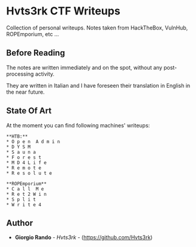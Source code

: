 # Hvts3rk CTF Writeups

Collection of personal writeups. Notes taken from HackTheBox, VulnHub, ROPEmporium, etc ...

## Before Reading

The notes are written immediately and on the spot, without any post-processing activity. 

They are written in Italian and I have foreseen their translation in English in the near future.

## State Of Art

At the moment you can find following machines' writeups:

```
**HTB:**
* O p e n  A d m i n
* D Y S M
* S a u n a
* F o r e s t
* M D 4 L i f e
* R e m o t e 
* R e s o l u t e
```

```
**ROPEmporium**
* C a l l  M e
* R e t 2 W i n
* S p l i t
* W r i t e 4 
```

## Author

* **Giorgio Rando** - *Hvts3rk* - (https://github.com/Hvts3rk)
